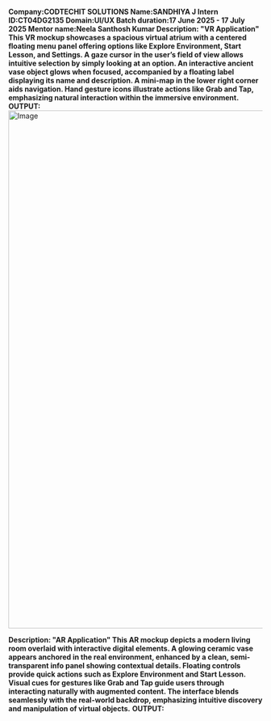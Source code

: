 **Company:CODTECHIT SOLUTIONS
Name:SANDHIYA J Intern
ID:CT04DG2135
Domain:UI/UX
Batch duration:17 June 2025 - 17 July 2025
Mentor name:Neela Santhosh Kumar
Description:
       "VR Application"
This VR mockup showcases a spacious virtual atrium with a centered floating menu panel offering options like Explore Environment, Start Lesson, and Settings. A gaze cursor in the user’s field of view allows intuitive selection by simply looking at an option. An interactive ancient vase object glows when focused, accompanied by a floating label displaying its name and description. A mini-map in the lower right corner aids navigation. Hand gesture icons illustrate actions like Grab and Tap, emphasizing natural interaction within the immersive environment.**
**OUTPUT:**
<img width="1536" height="1024" alt="Image" src="https://github.com/user-attachments/assets/2bca92c6-98e0-42e8-beb2-7a49303cead2" />

**Description:
        "AR Application"
This AR mockup depicts a modern living room overlaid with interactive digital elements. A glowing ceramic vase appears anchored in the real environment, enhanced by a clean, semi-transparent info panel showing contextual details. Floating controls provide quick actions such as Explore Environment and Start Lesson. Visual cues for gestures like Grab and Tap guide users through interacting naturally with augmented content. The interface blends seamlessly with the real-world backdrop, emphasizing intuitive discovery and manipulation of virtual objects.**
**OUTPUT:**
 


